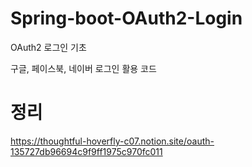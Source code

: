 # Spring-boot-OAuth2-Login
OAuth2 로그인 기초 

구글, 페이스북, 네이버 로그인 활용 코드


# 정리 
https://thoughtful-hoverfly-c07.notion.site/oauth-135727db96694c9f9ff1975c970fc011
